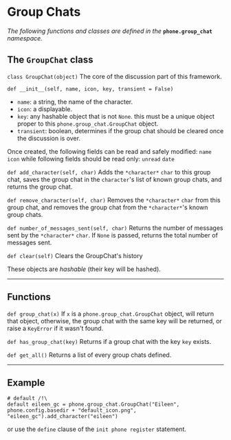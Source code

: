 # Group Chats

*The following functions and classes are defined in the* **`phone.group_chat`** *namespace.*

## The `GroupChat` class

`class GroupChat(object)`
The core of the discussion part of this framework.

`def __init__(self, name, icon, key, transient = False)`
- `name`: a string, the name of the character.
- `icon`: a displayable.
- `key`: any hashable object that is not `None`. this must be a unique object proper to this `phone.group_chat.GroupChat` object.
- `transient`: boolean, determines if the group chat should be cleared once the discussion is over.

Once created, the following fields can be read and safely modified:
`name`
`icon`
while following fields should be read only:
`unread`
`date`

`def add_character(self, char)`
Adds the `*character*` `char` to this group chat, saves the group chat in the `character`'s list of known group chats, and returns the group chat.

`def remove_character(self, char)`
Removes the `*character*` `char` from this group chat, and removes the group chat from the `*character*`'s known group chats.

`def number_of_messages_sent(self, char)`
Returns the number of messages sent by the `*character*` `char`. If `None` is passed, returns the total number of messages sent.

`def clear(self)`
Clears the GroupChat's history

These objects are *hashable* (their key will be hashed).


---
## Functions

`def group_chat(x)`
If `x` is a `phone.group_chat.GroupChat` object, will return that object, otherwise, the group chat with the same key will be returned, or raise a `KeyError` if it wasn't found.

`def has_group_chat(key)`
Returns if a group chat with the key `key` exists.

`def get_all()`
Returns a list of every group chats defined.

---
## Example

```
# default /!\
default eileen_gc = phone.group_chat.GroupChat("Eileen", phone.config.basedir + "default_icon.png", "eileen_gc").add_character("eileen")
```
or
use the `define` clause of the `init phone register` statement.